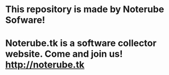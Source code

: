 # This repository is made by Noterube Sofware!
# Noterube.tk is a software collector website. Come and join us! http://noterube.tk
